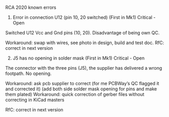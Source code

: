 RCA 2020 known errors


1) Error in connection U12 (pin 10, 20 switched) (First in Mk1)
Critical - Open

Switched U12 Vcc and Gnd pins (10, 20). Disadvantage of being own QC.

Workaround: swap with wires, see photo in design, build and test doc.
RfC: correct in next version


2) J5 has no opening in solder mask (First in Mk1)
Critical - Open

The connector with the three pins (J5), the supplier has delivered a wrong footpath. No opening.

Workaround: ask pcb supplier to correct (for me PCBWay’s QC flagged it and corrected it) (add both side solder mask opening for pins and make them plated)
Workaround: quick correction of gerber files without correcting in KiCad masters

RfC: correct in next version 
